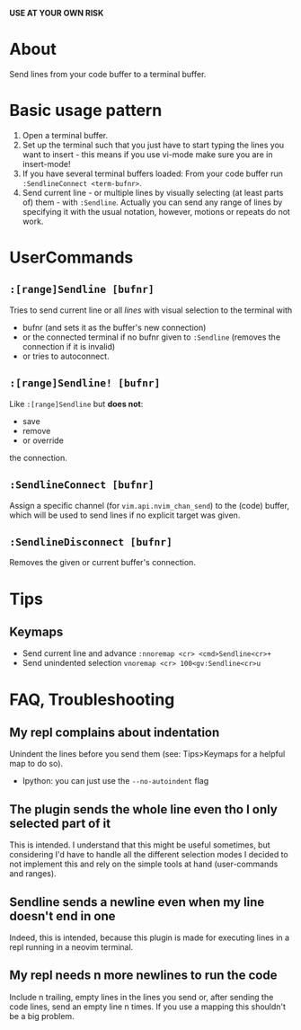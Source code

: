 **USE AT YOUR OWN RISK**

# About
Send lines from your code buffer to a terminal buffer.

# Basic usage pattern

1. Open a terminal buffer.
2. Set up the terminal such that you just have to start typing the lines
   you want to insert - this means if you use vi-mode make sure you are
   in insert-mode!
3. If you have several terminal buffers loaded: From your code buffer
   run `:SendlineConnect <term-bufnr>`.
4. Send current line - or multiple lines by visually selecting (at least
   parts of) them - with `:Sendline`. Actually you can send any range of
   lines by specifying it with the usual notation, however, motions or
   repeats do not work.

# UserCommands
## `:[range]Sendline [bufnr]`
Tries to send current line or all *lines* with visual selection
to the terminal with
  * bufnr (and sets it as the buffer's new connection)
  * or the connected terminal if no bufnr given to `:Sendline` (removes
    the connection if it is invalid)
  * or tries to autoconnect.

## `:[range]Sendline! [bufnr]`
Like `:[range]Sendline` but **does not**:

* save
* remove
* or override

the connection.

## `:SendlineConnect [bufnr]`
Assign a specific channel (for `vim.api.nvim_chan_send`) to the (code)
buffer, which will be used to send lines if no explicit target was
given.

## `:SendlineDisconnect [bufnr]`
Removes the given or current buffer's connection.

# Tips
## Keymaps

* Send current line and advance `:nnoremap <cr> <cmd>Sendline<cr>+`
* Send unindented selection `vnoremap <cr> 100<gv:Sendline<cr>u`

# FAQ, Troubleshooting
## My repl complains about indentation
Unindent the lines before you send them (see: Tips>Keymaps for a helpful
map to do so).

* Ipython: you can just use the `--no-autoindent` flag

## The plugin sends the whole line even tho I only selected part of it
This is intended. I understand that this might be useful sometimes, but
considering I'd have to handle all the different selection modes I
decided to not implement this and rely on the simple tools at hand
(user-commands and ranges).

## Sendline sends a newline even when my line doesn't end in one
Indeed, this is intended, because this plugin is made for executing
lines in a repl running in a neovim terminal.

## My repl needs n more newlines to run the code
Include n trailing, empty lines in the lines you send or, after sending
the code lines, send an empty line n times. If you use a mapping this
shouldn't be a big problem.
